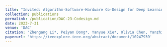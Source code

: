 ```yaml
---
title: "Invited: Algorithm-Software-Hardware Co-Design for Deep Learning Acceleration"
collection: publications
permalink: /publication/DAC-23-Codesign.md
date: 2023-7-31
venue: 'DAC'
citation: 'Zhengang Li*, Peiyan Dong*, Yanyue Xie*, Olivia Chen, Yanzhi Wang'
paperurl: 'https://ieeexplore.ieee.org/abstract/document/10247939'
---
```

